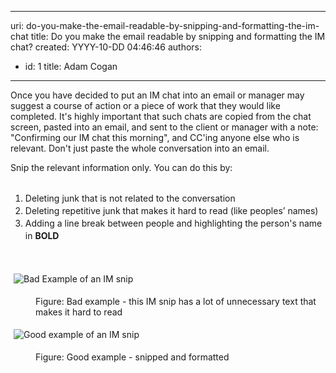 

---
uri: do-you-make-the-email-readable-by-snipping-and-formatting-the-im-chat
title: Do you make the email readable by snipping and formatting the IM chat?
created: YYYY-10-DD 04:46:46
authors:
  - id: 1
    title: Adam Cogan
---




<span class='intro'> <p>Once you have decided to put an IM chat into an email or manager may suggest a course of action or a piece of work that they would like completed. It's highly important that such chats are copied from the chat screen, pasted into an email, and sent to the client or manager with a note&#58; &quot;Confirming our IM chat this morning&quot;, and CC'ing anyone else who is relevant. Don't just paste the whole conversation into an email.</p>Snip the relevant information only. You can do this by&#58;<br><br> </span>

<ol><li><span style="line-height&#58;20px;">Deleting junk that is not related to the conversation</span><br></li><li><span style="line-height&#58;20px;">Deleting repetitive junk that makes it hard to read (like peoples’ names)</span><br></li><li><span style="line-height&#58;20px;">Adding a line break between people and highlighting the person's name in&#160;</span><strong style="line-height&#58;20px;">BOLD</strong></li></ol><div><b><br></b></div><p class="ssw15-rteElement-GreyBox"><img src="/PublishingImages/Bad-Example-of-IM-snip.jpg" alt="Bad Example of an IM snip" style="margin&#58;5px;" /><br></p><dd class="ssw15-rteElement-FigureBad">​​Figure&#58; Bad example - this IM snip has a lot of unnecessary text that makes it hard to read</dd><p class="ssw15-rteElement-GreyBox">​​​<img src="/PublishingImages/Good-Example-of-IM-snip.jpg" alt="Good example of an IM snip" style="margin&#58;5px;" /></p><dd class="ssw15-rteElement-FigureGood">​​​​​​​Figure&#58; Good example - snipped and formatted</dd>


